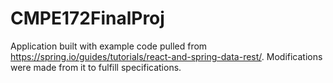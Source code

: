 # CMPE172FinalProj

Application built with example code pulled from https://spring.io/guides/tutorials/react-and-spring-data-rest/.
Modifications were made from it to fulfill specifications.
